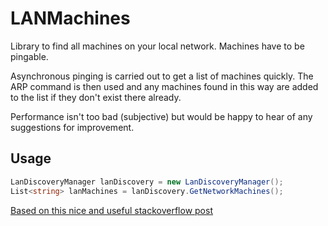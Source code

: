 LANMachines
===========

Library to find all machines on your local network.
Machines have to be pingable.

Asynchronous pinging is carried out to get a list of machines quickly.
The ARP command is then used and any machines found in this way are added to the list if they don't exist there already.

Performance isn't too bad (subjective) but would be happy to hear of any suggestions for improvement.

Usage
-----

```c#
LanDiscoveryManager lanDiscovery = new LanDiscoveryManager();
List<string> lanMachines = lanDiscovery.GetNetworkMachines();
```

[Based on this nice and useful stackoverflow post](http://stackoverflow.com/questions/4042789/how-to-get-ip-of-all-hosts-in-lan)

